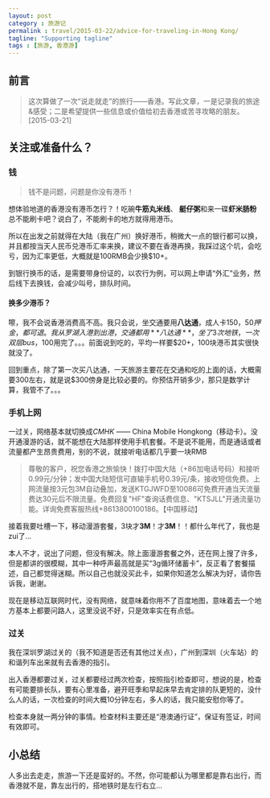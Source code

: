 ```yaml
---
layout: post
category : 旅游记
permalink : travel/2015-03-22/advice-for-traveling-in-Hong Kong/
tagline: "Supporting tagline"
tags : [旅游, 香港游]
---
```



## 前言

> 这次算做了一次“说走就走”的旅行——香港。写此文章，一是记录我的旅途&感受；二是希望提供一些信息或价值给初去香港或苦寻攻略的朋友。[2015-03-21]

<!--break-->

## 关注或准备什么？ ##

### 钱 ###

> 钱不是问题，问题是你没有港币！

想体验地道的香港没有港币怎行？！吃碗**牛筋丸米线**、 **艇仔粥**和来一碟**虾米肠粉**总不能刷卡吧？说白了，不能刷卡的地方就得用港币。

所以在出发之前就得在大陆（我在广州）换好港币，稍微大一点的银行都可以换，并且都按当天人民币兑港币汇率来换，建议不要在香港再换，我踩过这个坑，会吃亏，因为汇率更低，大概就是100RMB会少换$10+。

到银行换币的话，是需要带身份证的，以农行为例，可以网上申请“外汇”业务，然后线下去换钱，会减少叫号，排队时间。

#### 换多少港币？ ####

嚓，我不会说香港消费高不高。我只会说，坐交通要用**八达通**，成人卡$150，50押金，都可退。我从罗湖入港到出港，交通都用**八达通**，坐了3次地铁，一次双层bus，$100用完了。。。前面说到吃的，平均一样要$20+，100块港币其实很快就没了。

回到重点，除了第一次买八达通，一天旅游主要花在交通和吃的上面的话，大概需要300左右，就是说$300傍身是比较必要的。你预估开销多少，那只是数学计算，我管不了。。。


### 手机上网 ###

一过关，网络基本就切换成*CMHK* ——  China Mobile Hongkong（移动卡）。没开通漫游的话，就不能想在大陆那样使用手机套餐。不是说不能用，而是通话或者流量都产生昂贵费用，别的不说，就接听电话都几乎要一块RMB

> 尊敬的客户，祝您香港之旅愉快！拨打中国大陆（+86加电话号码）和接听0.99元/分钟；发中国大陆短信可直输手机号0.39元/条，接收短信免费。上网流量按3元包3M自动叠加，发送KTGJWFD至10086可免费开通当天流量费达30元后不限流量。免费回复"HF"查询话费信息、"KTSJLL"开通流量功能。详询免费客服热线+8613800100186。【中国移动】

接着我要吐槽一下，移动漫游套餐，3块才**3M**！才**3M**！！都什么年代了，我也是zui了…

本人不才，说出了问题，但没有解决。除上面漫游套餐之外，还在网上搜了许多，但是都讲的很模糊，其中一种呼声最高就是买“3g循环储蓄卡”，反正看了套餐描述，自己都觉得迷糊。所以自己也就没买此卡，如果你知道怎么解决为好，请你告诉我，谢谢。

现在是移动互联网时代，没有网络，就意味着你用不了百度地图，意味着去一个地方基本上都要问路人，这里没说不好，只是效率实在有点低。

### 过关 ###

我在深圳罗湖过关的（我不知道是否还有其他过关点），广州到深圳（火车站）的和谐列车出来就有去香港的指引。

出入香港都要过关，过关都要经过两次检查，按照指引检查即可，想说的是，检查有可能要排长队，要有心里准备，避开旺季和早起床早去肯定排的队更短的，没什么人的话，一次检查的时间大概10分钟左右，多人的话，我只能安慰你等了。

检查本身就一两分钟的事情。检查材料主要还是“港澳通行证”，保证有签证，时间有效即可。

## 小总结 ##

人多出去走走，旅游一下还是蛮好的。不然，你可能都认为哪里都是靠右出行，而香港就不是，靠左出行的，搭地铁时是左行右立…